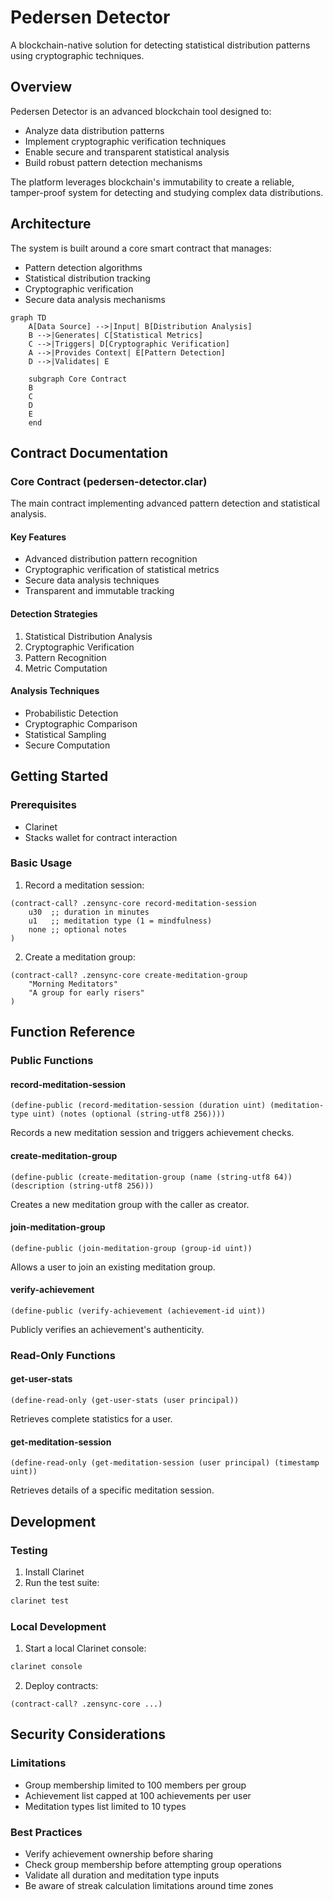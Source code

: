 # Pedersen Detector

A blockchain-native solution for detecting statistical distribution patterns using cryptographic techniques.

## Overview

Pedersen Detector is an advanced blockchain tool designed to:
- Analyze data distribution patterns
- Implement cryptographic verification techniques
- Enable secure and transparent statistical analysis
- Build robust pattern detection mechanisms

The platform leverages blockchain's immutability to create a reliable, tamper-proof system for detecting and studying complex data distributions.

## Architecture

The system is built around a core smart contract that manages:
- Pattern detection algorithms
- Statistical distribution tracking
- Cryptographic verification
- Secure data analysis mechanisms

```mermaid
graph TD
    A[Data Source] -->|Input| B[Distribution Analysis]
    B -->|Generates| C[Statistical Metrics]
    C -->|Triggers| D[Cryptographic Verification]
    A -->|Provides Context| E[Pattern Detection]
    D -->|Validates| E
    
    subgraph Core Contract
    B
    C
    D
    E
    end
```

## Contract Documentation

### Core Contract (pedersen-detector.clar)

The main contract implementing advanced pattern detection and statistical analysis.

#### Key Features
- Advanced distribution pattern recognition
- Cryptographic verification of statistical metrics
- Secure data analysis techniques
- Transparent and immutable tracking

#### Detection Strategies
1. Statistical Distribution Analysis
2. Cryptographic Verification
3. Pattern Recognition
4. Metric Computation

#### Analysis Techniques
- Probabilistic Detection
- Cryptographic Comparison
- Statistical Sampling
- Secure Computation

## Getting Started

### Prerequisites
- Clarinet
- Stacks wallet for contract interaction

### Basic Usage

1. Record a meditation session:
```clarity
(contract-call? .zensync-core record-meditation-session 
    u30  ;; duration in minutes
    u1   ;; meditation type (1 = mindfulness)
    none ;; optional notes
)
```

2. Create a meditation group:
```clarity
(contract-call? .zensync-core create-meditation-group 
    "Morning Meditators" 
    "A group for early risers"
)
```

## Function Reference

### Public Functions

#### record-meditation-session
```clarity
(define-public (record-meditation-session (duration uint) (meditation-type uint) (notes (optional (string-utf8 256))))
```
Records a new meditation session and triggers achievement checks.

#### create-meditation-group
```clarity
(define-public (create-meditation-group (name (string-utf8 64)) (description (string-utf8 256)))
```
Creates a new meditation group with the caller as creator.

#### join-meditation-group
```clarity
(define-public (join-meditation-group (group-id uint))
```
Allows a user to join an existing meditation group.

#### verify-achievement
```clarity
(define-public (verify-achievement (achievement-id uint))
```
Publicly verifies an achievement's authenticity.

### Read-Only Functions

#### get-user-stats
```clarity
(define-read-only (get-user-stats (user principal))
```
Retrieves complete statistics for a user.

#### get-meditation-session
```clarity
(define-read-only (get-meditation-session (user principal) (timestamp uint))
```
Retrieves details of a specific meditation session.

## Development

### Testing
1. Install Clarinet
2. Run the test suite:
```bash
clarinet test
```

### Local Development
1. Start a local Clarinet console:
```bash
clarinet console
```
2. Deploy contracts:
```clarity
(contract-call? .zensync-core ...)
```

## Security Considerations

### Limitations
- Group membership limited to 100 members per group
- Achievement list capped at 100 achievements per user
- Meditation types list limited to 10 types

### Best Practices
- Verify achievement ownership before sharing
- Check group membership before attempting group operations
- Validate all duration and meditation type inputs
- Be aware of streak calculation limitations around time zones